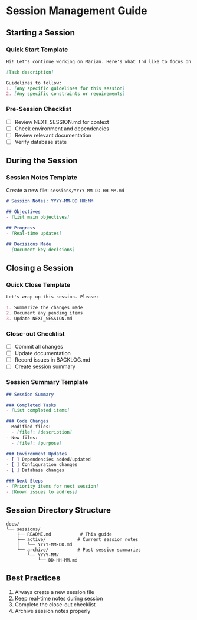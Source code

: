 # Session Management Guide

## Starting a Session

### Quick Start Template
```markdown
Hi! Let's continue working on Marian. Here's what I'd like to focus on today:

[Task description]

Guidelines to follow:
1. [Any specific guidelines for this session]
2. [Any specific constraints or requirements]
```

### Pre-Session Checklist
- [ ] Review NEXT_SESSION.md for context
- [ ] Check environment and dependencies
- [ ] Review relevant documentation
- [ ] Verify database state

## During the Session

### Session Notes Template
Create a new file: `sessions/YYYY-MM-DD-HH-MM.md`
```markdown
# Session Notes: YYYY-MM-DD HH:MM

## Objectives
- [List main objectives]

## Progress
- [Real-time updates]

## Decisions Made
- [Document key decisions]
```

## Closing a Session

### Quick Close Template
```markdown
Let's wrap up this session. Please:

1. Summarize the changes made
2. Document any pending items
3. Update NEXT_SESSION.md
```

### Close-out Checklist
- [ ] Commit all changes
- [ ] Update documentation
- [ ] Record issues in BACKLOG.md
- [ ] Create session summary

### Session Summary Template
```markdown
## Session Summary

### Completed Tasks
- [List completed items]

### Code Changes
- Modified files:
  - [file]: [description]
- New files:
  - [file]: [purpose]

### Environment Updates
- [ ] Dependencies added/updated
- [ ] Configuration changes
- [ ] Database changes

### Next Steps
- [Priority items for next session]
- [Known issues to address]
```

## Session Directory Structure
```
docs/
└── sessions/
    ├── README.md           # This guide
    ├── active/            # Current session notes
    │   └── YYYY-MM-DD.md
    └── archive/           # Past session summaries
        └── YYYY-MM/
            └── DD-HH-MM.md
```

## Best Practices
1. Always create a new session file
2. Keep real-time notes during session
3. Complete the close-out checklist
4. Archive session notes properly
